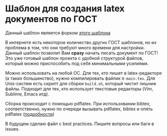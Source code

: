 # Шаблон для создания latex документов по ГОСТ

Данный шаблон является форком [этого шаблона](http://sevik.ru/latex/)

В интернете есть некоторое количество других ГОСТ шаблонов, но их проблема в том, что они требуют много времени для настройки. Данный шаблон позволит Вам **сразу** начать писать документ по ГОСТ! Это уже готовый шаблон проекта с удобной структурой файлов, который можно приспособить под себя минимальными усилиями.

Можно использовать на любой ОС.  Для тех, кто пишет в latex-редакторе (а таких большинство), нужно компилировать файлик `0-main.tex`. Для Unix-систем есть скрипт для сборки `build.sh`, который чистит лишние файлы. Подходит для тех, кто использует текстовые редакторы (Vim, Sublime, Emacs итд). 

Сборка происходит с помощью pdflatex. При использовании bibtex, соответственно, нужно по очереди вызывать pdflatex, bibtex и опять pdflatex ([подробности](http://www.bibtex.org/Using/))

В будущем сделаю файл с best practices. Пишите вопросы или баги в issues. 
